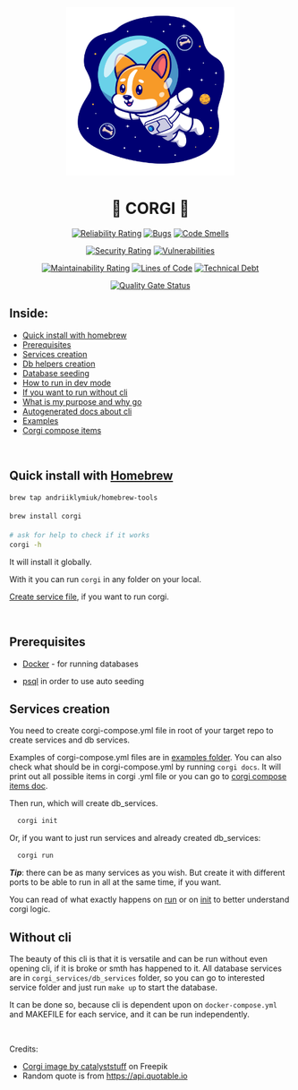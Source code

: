 <div align="center">
  <img width="300" height="300" src="./resources/corgi.png">
  
  # 🐶 CORGI 🐶
  [![Reliability Rating](https://sonarcloud.io/api/project_badges/measure?project=Andriiklymiuk_corgi&metric=reliability_rating)](https://sonarcloud.io/summary/new_code?id=Andriiklymiuk_corgi)
  [![Bugs](https://sonarcloud.io/api/project_badges/measure?project=Andriiklymiuk_corgi&metric=bugs)](https://sonarcloud.io/summary/new_code?id=Andriiklymiuk_corgi)
  [![Code Smells](https://sonarcloud.io/api/project_badges/measure?project=Andriiklymiuk_corgi&metric=code_smells)](https://sonarcloud.io/summary/new_code?id=Andriiklymiuk_corgi)

  [![Security Rating](https://sonarcloud.io/api/project_badges/measure?project=Andriiklymiuk_corgi&metric=security_rating)](https://sonarcloud.io/summary/new_code?id=Andriiklymiuk_corgi)
  [![Vulnerabilities](https://sonarcloud.io/api/project_badges/measure?project=Andriiklymiuk_corgi&metric=vulnerabilities)](https://sonarcloud.io/summary/new_code?id=Andriiklymiuk_corgi)

  [![Maintainability Rating](https://sonarcloud.io/api/project_badges/measure?project=Andriiklymiuk_corgi&metric=sqale_rating)](https://sonarcloud.io/summary/new_code?id=Andriiklymiuk_corgi)
  [![Lines of Code](https://sonarcloud.io/api/project_badges/measure?project=Andriiklymiuk_corgi&metric=ncloc)](https://sonarcloud.io/summary/new_code?id=Andriiklymiuk_corgi)
  [![Technical Debt](https://sonarcloud.io/api/project_badges/measure?project=Andriiklymiuk_corgi&metric=sqale_index)](https://sonarcloud.io/summary/new_code?id=Andriiklymiuk_corgi)

  [![Quality Gate Status](https://sonarcloud.io/api/project_badges/measure?project=Andriiklymiuk_corgi&metric=alert_status)](https://sonarcloud.io/summary/new_code?id=Andriiklymiuk_corgi)
</div>


## Inside:
- [Quick install with homebrew](#quick-install-with-homebrewhttpsbrewsh-without-repo-cloning)
- [Prerequisites](#prerequisites)
- [Services creation](#services-creation)
- [Db helpers creation](./resources/readme/db_helpers.md)
- [Database seeding](./resources/readme/db_helpers.md#database-seeding)
- [How to run in dev mode](./resources/readme/how_to_develop.md)
- [If you want to run without cli](#without-cli)
- [What is my purpose and why go](./resources/readme/why_it_exists.md)
- [Autogenerated docs about cli](./resources/readme/corgi.md)
- [Examples](./examples/)
- [Corgi compose items](./resources/readme/corgi_compose_items.md)

</br>

## Quick install with [Homebrew](https://brew.sh)

```bash
brew tap andriiklymiuk/homebrew-tools

brew install corgi

# ask for help to check if it works
corgi -h
```

It will install it globally.

With it you can run `corgi` in any folder on your local.

[Create service file](#services-creation), if you want to run corgi.

</br>

## Prerequisites
- [Docker](https://www.docker.com) - for running databases

- [psql](https://formulae.brew.sh/formula/libpq) in order to use auto seeding


## Services creation

You need to create corgi-compose.yml file in root of your target repo to create services and db services.

Examples of corgi-compose.yml files are in [examples folder](./examples/). You can also check what should be in corgi-compose.yml by running ```corgi docs```. It will print out all possible items in corgi .yml file or you can go to [corgi compose items doc](./resources/readme/corgi_compose_items.md).

Then run, which will create db_services.
```bash 
  corgi init
```
Or, if you want to just run services and already created db_services:
```bash 
  corgi run
```

***Tip***: there can be as many services as you wish. 
But create it with different ports to be able to run in all at the same time, if you want.

You can read of what exactly happens on [run](./resources/readme/why_it_exists.md#what-happens-on-run) or on [init](./resources/readme/why_it_exists.md#what-happens-on-run) to better understand corgi logic.

## Without cli

The beauty of this cli is that it is versatile and can be run without even opening cli, if it is broke or smth has happened to it.
All database services are in `corgi_services/db_services` folder, so you can go to interested service folder and just run `make up` to start the database.

It can be done so, because cli is dependent upon on `docker-compose.yml` and MAKEFILE for each service, and it can be run independently.

</br>

Credits:

- <a href="https://www.freepik.com/free-vector/cute-corgi-dog-astronaut-floating-space-cartoon-vector-icon-illustration-animal-science-icon-concept-isolated-premium-vector-flat-cartoon-style_22271104.htm#query=corgi%20icon&position=7&from_view=keyword">Corgi image by catalyststuff</a> on Freepik
- Random quote is from https://api.quotable.io
